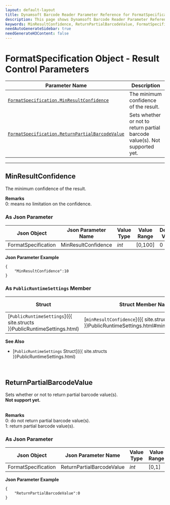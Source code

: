 ```yaml
---
layout: default-layout
title: Dynamsoft Barcode Reader Parameter Reference for FormatSpecification Object - Result Control Parameters
description: This page shows Dynamsoft Barcode Reader Parameter Reference for FormatSpecification Object - Result Control Parameters.
keywords: MinResultConfidence, ReturnPartialBarcodeValue, FormatSpecification, result control parameters, parameter reference, parameter
needAutoGenerateSidebar: true
needGenerateH3Content: false
---
```


# FormatSpecification Object - Result Control Parameters

 | Parameter Name | Description |
 | -------------- | ----------- | 
 | [`FormatSpecification.MinResultConfidence`](#minresultconfidence) | The minimum confidence of the result. | 
 | [`FormatSpecification.ReturnPartialBarcodeValue`](#returnpartialbarcodevalue) | Sets whether or not to return partial barcode value(s). Not supported yet. | 

---


## MinResultConfidence
The minimum confidence of the result.   

**Remarks**   
0: means no limitation on the confidence. 

### As Json Parameter

| Json Object |	Json Parameter Name | Value Type | Value Range | Default Value |
| ----------- | ------------------- | ---------- | ----------- | ------------- |
| FormatSpecification | MinResultConfidence | *int* | [0,100] | 0 |


**Json Parameter Example**   
```
{
    "MinResultConfidence":10
}
```

### As `PublicRuntimeSettings` Member

| Struct |	Struct Member Name | Value Type | Value Range | Default Value |
| ------ | ------------------ | ---------- | ----------- | ------------- |
| [`PublicRuntimeSettings`]({{ site.structs }}PublicRuntimeSettings.html) | [`minResultConfidence`]({{ site.structs }}PublicRuntimeSettings.html#minresultconfidence) | *int* | [0, 100] | 0 |

**See Also**   
- [`PublicRuntimeSettings` Struct]({{ site.structs }}PublicRuntimeSettings.html)



&nbsp;



## ReturnPartialBarcodeValue
Sets whether or not to return partial barcode value(s).   
**Not support yet.**    
&nbsp;

**Remarks**   
0: do not return partial barcode value(s).   
1: return partial barcode value(s).


### As Json Parameter

| Json Object |	Json Parameter Name | Value Type | Value Range | Default Value |
| ----------- | ------------------- | ---------- | ----------- | ------------- |
| FormatSpecification | ReturnPartialBarcodeValue | *int* | [0,1] | 1 |


**Json Parameter Example**   
```
{
    "ReturnPartialBarcodeValue":0
}
```
